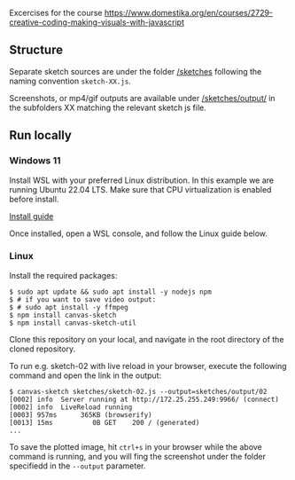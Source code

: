 Excercises for the course https://www.domestika.org/en/courses/2729-creative-coding-making-visuals-with-javascript

## Structure

Separate sketch sources are under the folder [/sketches](sketches) following the naming convention `sketch-XX.js`.

Screenshots, or mp4/gif outputs are available under [/sketches/output/](sketches/output) in the subfolders XX matching the relevant sketch js file.

## Run locally

### Windows 11

Install WSL with your preferred Linux distribution. In this example we are running Ubuntu 22.04 LTS. Make sure that CPU virtualization is enabled before install.

[Install guide](https://techcommunity.microsoft.com/t5/windows-11/how-to-install-the-linux-windows-subsystem-in-windows-11/m-p/2701207)

Once installed, open a WSL console, and follow the Linux guide below.

### Linux
Install the required packages:

```shell
$ sudo apt update && sudo apt install -y nodejs npm
$ # if you want to save video output:
$ # sudo apt install -y ffmpeg
$ npm install canvas-sketch
$ npm install canvas-sketch-util
```

Clone this repository on your local, and navigate in the root directory of the cloned repository.

To run e.g. sketch-02 with live reload in your browser, execute the following command and open the link in the output:
```shell
$ canvas-sketch sketches/sketch-02.js --output=sketches/output/02
[0002] info  Server running at http://172.25.255.249:9966/ (connect)
[0002] info  LiveReload running
[0003] 957ms      365KB (browserify)
[0013] 15ms          0B GET    200 / (generated)
...
```

To save the plotted image, hit `ctrl+s` in your browser while the above command is running, and you will fing the screenshot under the folder specifiedd in the `--output` parameter.
